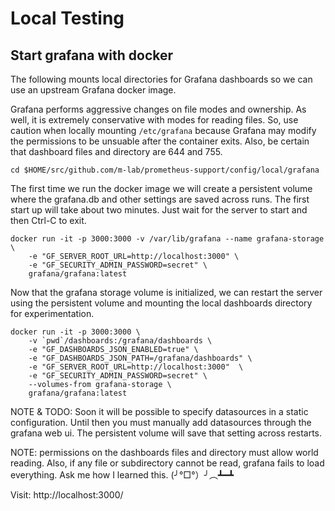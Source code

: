 # Local Testing

## Start grafana with docker

The following mounts local directories for Grafana dashboards so we can use an
upstream Grafana docker image.

Grafana performs aggressive changes on file modes and ownership. As well, it is
extremely conservative with modes for reading files. So, use caution when
locally mounting `/etc/grafana` because Grafana may modify the permissions to be
unsuable after the container exits. Also, be certain that dashboard files and
directory are 644 and 755.

```
cd $HOME/src/github.com/m-lab/prometheus-support/config/local/grafana
```

The first time we run the docker image we will create a persistent volume where
the grafana.db and other settings are saved across runs. The first start up will
take about two minutes. Just wait for the server to start and then Ctrl-C to
exit.

```
docker run -it -p 3000:3000 -v /var/lib/grafana --name grafana-storage \
    -e "GF_SERVER_ROOT_URL=http://localhost:3000" \
    -e "GF_SECURITY_ADMIN_PASSWORD=secret" \
    grafana/grafana:latest
```

Now that the grafana storage volume is initialized, we can restart the server
using the persistent volume and mounting the local dashboards directory for
experimentation.

```
docker run -it -p 3000:3000 \
    -v `pwd`/dashboards:/grafana/dashboards \
    -e "GF_DASHBOARDS_JSON_ENABLED=true" \
    -e "GF_DASHBOARDS_JSON_PATH=/grafana/dashboards" \
    -e "GF_SERVER_ROOT_URL=http://localhost:3000"  \
    -e "GF_SECURITY_ADMIN_PASSWORD=secret" \
    --volumes-from grafana-storage \
    grafana/grafana:latest
```

NOTE & TODO: Soon it will be possible to specify datasources in a static
configuration. Until then you must manually add datasources through the grafana
web ui. The persistent volume will save that setting across restarts.

NOTE: permissions on the dashboards files and directory must allow world
reading. Also, if any file or subdirectory cannot be read, grafana fails to load
everything. Ask me how I learned this. (╯°□°）╯︵┻━┻

Visit: http://localhost:3000/
